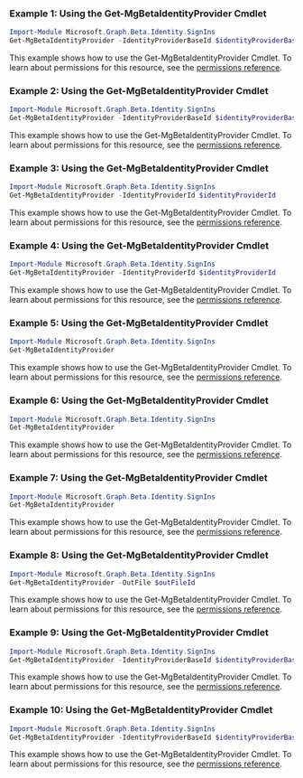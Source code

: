 ### Example 1: Using the Get-MgBetaIdentityProvider Cmdlet
```powershell
Import-Module Microsoft.Graph.Beta.Identity.SignIns
Get-MgBetaIdentityProvider -IdentityProviderBaseId $identityProviderBaseId
```
This example shows how to use the Get-MgBetaIdentityProvider Cmdlet.
To learn about permissions for this resource, see the [permissions reference](/graph/permissions-reference).
### Example 2: Using the Get-MgBetaIdentityProvider Cmdlet
```powershell
Import-Module Microsoft.Graph.Beta.Identity.SignIns
Get-MgBetaIdentityProvider -IdentityProviderBaseId $identityProviderBaseId
```
This example shows how to use the Get-MgBetaIdentityProvider Cmdlet.
To learn about permissions for this resource, see the [permissions reference](/graph/permissions-reference).
### Example 3: Using the Get-MgBetaIdentityProvider Cmdlet
```powershell
Import-Module Microsoft.Graph.Beta.Identity.SignIns
Get-MgBetaIdentityProvider -IdentityProviderId $identityProviderId
```
This example shows how to use the Get-MgBetaIdentityProvider Cmdlet.
To learn about permissions for this resource, see the [permissions reference](/graph/permissions-reference).
### Example 4: Using the Get-MgBetaIdentityProvider Cmdlet
```powershell
Import-Module Microsoft.Graph.Beta.Identity.SignIns
Get-MgBetaIdentityProvider -IdentityProviderId $identityProviderId
```
This example shows how to use the Get-MgBetaIdentityProvider Cmdlet.
To learn about permissions for this resource, see the [permissions reference](/graph/permissions-reference).
### Example 5: Using the Get-MgBetaIdentityProvider Cmdlet
```powershell
Import-Module Microsoft.Graph.Beta.Identity.SignIns
Get-MgBetaIdentityProvider
```
This example shows how to use the Get-MgBetaIdentityProvider Cmdlet.
To learn about permissions for this resource, see the [permissions reference](/graph/permissions-reference).
### Example 6: Using the Get-MgBetaIdentityProvider Cmdlet
```powershell
Import-Module Microsoft.Graph.Beta.Identity.SignIns
Get-MgBetaIdentityProvider
```
This example shows how to use the Get-MgBetaIdentityProvider Cmdlet.
To learn about permissions for this resource, see the [permissions reference](/graph/permissions-reference).
### Example 7: Using the Get-MgBetaIdentityProvider Cmdlet
```powershell
Import-Module Microsoft.Graph.Beta.Identity.SignIns
Get-MgBetaIdentityProvider
```
This example shows how to use the Get-MgBetaIdentityProvider Cmdlet.
To learn about permissions for this resource, see the [permissions reference](/graph/permissions-reference).
### Example 8: Using the Get-MgBetaIdentityProvider Cmdlet
```powershell
Import-Module Microsoft.Graph.Beta.Identity.SignIns
Get-MgBetaIdentityProvider -OutFile $outFileId
```
This example shows how to use the Get-MgBetaIdentityProvider Cmdlet.
To learn about permissions for this resource, see the [permissions reference](/graph/permissions-reference).
### Example 9: Using the Get-MgBetaIdentityProvider Cmdlet
```powershell
Import-Module Microsoft.Graph.Beta.Identity.SignIns
Get-MgBetaIdentityProvider -IdentityProviderBaseId $identityProviderBaseId
```
This example shows how to use the Get-MgBetaIdentityProvider Cmdlet.
To learn about permissions for this resource, see the [permissions reference](/graph/permissions-reference).
### Example 10: Using the Get-MgBetaIdentityProvider Cmdlet
```powershell
Import-Module Microsoft.Graph.Beta.Identity.SignIns
Get-MgBetaIdentityProvider -IdentityProviderBaseId $identityProviderBaseId
```
This example shows how to use the Get-MgBetaIdentityProvider Cmdlet.
To learn about permissions for this resource, see the [permissions reference](/graph/permissions-reference).
